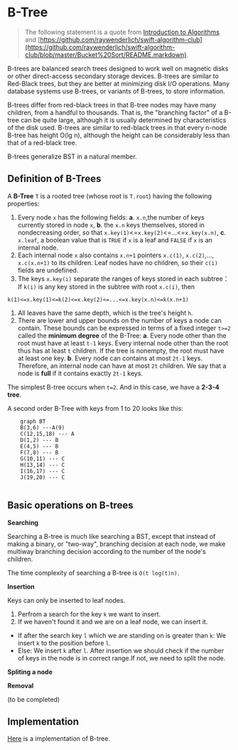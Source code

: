 # B-Tree

> The following statement is a quote from [Introduction to Algorithms](https://en.wikipedia.org/wiki/Introduction_to_Algorithms) and [https://github.com/raywenderlich/swift-algorithm-club](https://github.com/raywenderlich/swift-algorithm-club/blob/master/Bucket%20Sort/README.markdown).

B-trees are balanced search trees designed to work well on magnetic disks or other direct-access secondary storage devices. B-trees are similar to Red-Black trees, but they are better at minimizing disk I/O operations. Many database systems use B-trees, or variants of B-trees, to store information.

B-trees differ from red-black trees in that B-tree nodes may have many children, from a handful to thousands. That is, the "branching factor" of a B-tree can be quite large, although it is usually determined by characteristics of the disk used. B-trees are similar to red-black trees in that every n-node B-tree has height O(lg n), although the height can be considerably less than that of a red-black tree.

B-trees generalize BST in a natural member.

## Definition of B-Trees

A **B-Tree** `T` is a rooted tree (whose root is `T.root`) having the following properties:

1.  Every node `x` has the following fields:
    **a**. `x.n`,the number of keys currently stored in node `x`,
    **b**. the `x.n` keys themselves, stored in nondecreasing order, so that `x.key(1)`<=`x.key(2)`<=...<=`x.key(x.n)`,
    **c**. `x.leaf`, a boolean value that is `TRUE` if `x` is a leaf and `FALSE` if `x` is an internal node.
2.  Each internal node `x` also contains `x.n+1` pointers `x.c(1)`, `x.c(2)`,..., `x.c(x.n+1)` to its children. Leaf nodes have no children, so their `c(i)` fields are undefined.
3.  The keys `x.key(i)` separate the ranges of keys stored in each subtree：If `k(i)` is any key stored in the subtree with root `x.c(i)`, then

<!---->

    k(1)<=x.key(1)<=k(2)<=x.key(2)<=...<=x.key(x.n)<=k(x.n+1)

1.  All leaves have the same depth, which is the tree's height `h`.
2.  There are lower and upper bounds on the number of keys a node can contain. These bounds can be expressed in terms of a fixed integer `t>=2` called the **minimum degree** of the B-Tree:
    **a**. Every node other than the root must have at least `t-1` keys. Every internal node other than the root thus has at least `t` children. If the tree is nonempty, the root must have at least one key.
    **b**. Every node can contains at most `2t-1` keys. Therefore, an internal node can have at most `2t` children. We say that a node is **full** if it contains exactly `2t-1` keys.

The simplest B-tree occurs when `t=2`. And in this case, we have a **2-3-4 tree**.

A second order B-Tree with keys from 1 to 20 looks like this:

```mermaid
	graph BT
	B(3,6) ---A(9)
	C(12,15,18) --- A
	D(1,2) --- B
	E(4,5) --- B
	F(7,8) --- B
	G(10,11) --- C
	H(13,14) --- C
	I(16,17) --- C
	J(19,20) --- C
	
```

## Basic operations on B-trees

**Searching**

Searching a B-tree is much like searching a BST, except that instead of making a binary, or "two-way", branching decision at each node, we make multiway branching decision according to the number of the node's children.

The time complexity of searching a B-tree is `O(t log(t)n)`.

**Insertion**

Keys can only be inserted to leaf nodes.

1.  Perfrom a search for the key `k` we want to insert.
2.  If we haven't found it and we are on a leaf node, we can insert it.

*   If after the search key `l` which we are standing on is greater than `k`: We insert `k` to the position before `l`.
*   Else: We insert `k` after `l`.
    After insertion we should check if the number of keys in the node is in correct range.If not, we need to split the node.

**Spliting a node**

**Removal**

(to be completed)

## Implementation

[Here](https://github.com/janwee-sha/algorithms/blob/main/src/main/java/tree/BTree.java) is a implementation of B-tree.